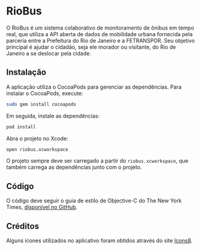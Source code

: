 # RioBus

O RioBus é um sistema colaborativo de monitoramento de ônibus em tempo real, que utiliza a API aberta de dados de mobilidade urbana fornecida pela parceria entre a Prefeitura do Rio de Janeiro e a FETRANSPOR. Seu objetivo principal é ajudar o cidadão, seja ele morador ou visitante, do Rio de Janeiro a se deslocar pela cidade.


## Instalação

A aplicação utiliza o CocoaPods para gerenciar as dependências. Para instalar o CocoaPods, execute:

```bash
sudo gem install cocoapods
```

Em seguida, instale as dependências:

```bash
pod install
```

Abra o projeto no Xcode:

```bash
open riobus.xcworkspace
```

O projeto sempre deve ser carregado a partir do `riobus.xcworkspace`, que também carrega as dependências junto com o projeto.


## Código

O código deve seguir o guia de estilo de Objective-C do The New York Times, [disponível no GitHub](https://github.com/NYTimes/objective-c-style-guide#dot-notation-syntax).


## Créditos

Alguns ícones utilizados no aplicativo foram obtidos através do site [Icons8](https://icons8.com).